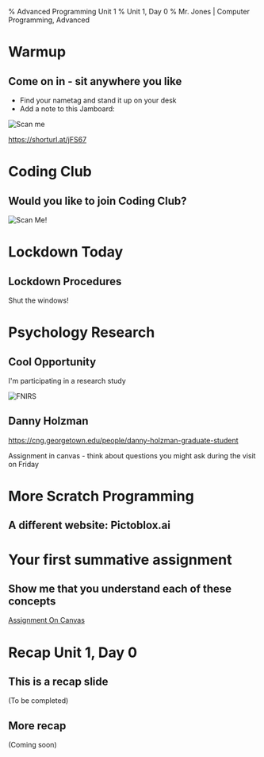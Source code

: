 % Advanced Programming Unit 1
% Unit 1, Day 0
% Mr. Jones | Computer Programming, Advanced


# Warmup

## Come on in - sit anywhere you like
* Find your nametag and stand it up on your desk
* Add a note to this Jamboard: 

![Scan me](../images/day2Jamboard.png)

https://shorturl.at/jFS67



# Coding Club

## Would you like to join Coding Club?
![Scan Me!](../../images/qr_coding_club.png)


# Lockdown Today

## Lockdown Procedures
Shut the windows!


# Psychology Research

## Cool Opportunity
I'm participating in a research study

![FNIRS](../images/fnirs.jpg)


## Danny Holzman
https://cng.georgetown.edu/people/danny-holzman-graduate-student

Assignment in canvas - think about questions you might ask during the visit on Friday



# More Scratch Programming

## A different website: Pictoblox.ai




# Your first summative assignment

## Show me that you understand each of these concepts
[Assignment On Canvas](https://apsva.instructure.com/courses/105015/assignments/2095922?module_item_id=3917279)




# Recap Unit 1, Day 0

## This is a recap slide
(To be completed)

## More recap
(Coming soon)
